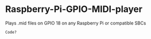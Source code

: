 # Raspberry-Pi-GPIO-MIDI-player
Plays .mid files on GPIO 18 on any Raspberry Pi or compatible SBCs
```
Code?
```
